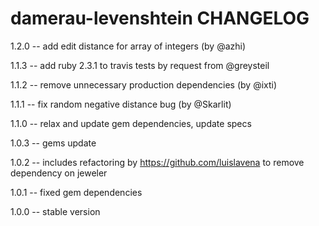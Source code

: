 damerau-levenshtein CHANGELOG
=============================

1.2.0 -- add edit distance for array of integers (by @azhi)

1.1.3 -- add ruby 2.3.1 to travis tests by request from @greysteil

1.1.2 -- remove unnecessary production dependencies (by @ixti)

1.1.1 -- fix random negative distance bug (by @Skarlit)

1.1.0 -- relax and update gem dependencies, update specs

1.0.3 -- gems update

1.0.2 -- includes refactoring by https://github.com/luislavena to remove
         dependency on jeweler

1.0.1 -- fixed gem dependencies

1.0.0 -- stable version
